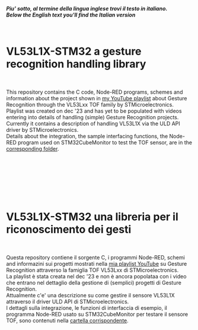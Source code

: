 _**Piu' sotto, al termine della lingua inglese trovi il testo in italiano. </i>**_
_**<br>Below the English text you'll find the Italian version</i>**_
<br>
<br>
<br>

# VL53L1X-STM32 a gesture recognition handling library


<br>

This repository contains the C code, Node-RED programs, schemes and information about the project shown in [my YouTube playlist](https://www.youtube.com/playlist?list=PL6Fwy7aR3zSlArL6TJnSjWSbKmxM5BHnb) about Gesture Recognition through the VL53Lxx TOF family by STMicroelectronics.<br>
Playlist was created on dec '23 and has yet to be populated with videos entering into details of handling (simple) Gesture Recognition projects.<br>
Currently it contains a description of handling VL53L1X via the ULD API driver by STMicroelectronics.<br>
Details about the integration, the sample interfacing functions, the Node-RED program used on STM32CubeMonitor to test the TOF sensor, are in the [corresponding folder](./interfacing_the_ULD_API_driver).<br>
<br>
<br><br><br><br><br><br>
# VL53L1X-STM32 una libreria per il riconoscimento dei gesti


<br>

Questa repository contiene il sorgente C, i programmi Node-RED, schemi and informazini sui progetti mostrati nella [mia playlist YouTube](https://www.youtube.com/playlist?list=PL6Fwy7aR3zSlArL6TJnSjWSbKmxM5BHnb) su Gesture Recognition attraverso la famiglia TOF VL53Lxx di STMicroelectronics.<br>
La playlist è stata creata nel dec '23 e non è ancora popolataa con i video che entrano nel dettaglio della gestione di (semplici) progetti di Gesture Recognition.<br>
Attualmente c'e' una descrizione su come gestire il sensore VL53L1X attraverso il driver ULD API di STMicroelectronics.<br>
I dettagli sulla integrazione, le funzioni di interfaccia di esempio, il programma Node-RED usato su STM32CubeMonitor per testare il sensore TOF, sono contenuti nella [cartella corrispondente](./interfacing_the_ULD_API_driver).<br>
